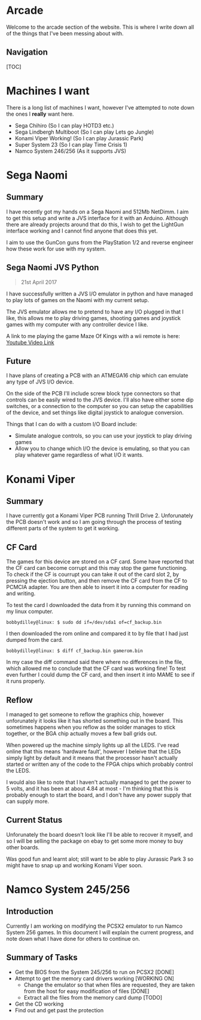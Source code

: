 # Arcade

Welcome to the arcade section of the website. This is where I write down all of the things that I've been messing about with.

## Navigation

[TOC]

# Machines I want

There is a long list of machines I want, however I've attempted to note down the ones I __really__ want here.

- Sega Chihiro (So I can play HOTD3 etc.)
- Sega Lindbergh Multiboot (So I can play Lets go Jungle)
- Konami Viper Working! (So I can play Jurassic Park)
- Super System 23 (So I can play Time Crisis 1)
- Namco System 246/256 (As it supports JVS)

# Sega Naomi

## Summary

I have recently got my hands on a Sega Naomi and 512Mb NetDimm. I aim to get this setup and write a JVS interface for it with an Arduino. Although there are already projects around that do this, I wish to get the LightGun interface working and I cannot find anyone that does this yet.

I aim to use the GunCon guns from the PlayStation 1/2 and reverse engineer how these work for use with my system.

## Sega Naomi JVS Python

> 21st April 2017

I have successfully written a JVS I/O emulator in python and have managed to play lots of games on the Naomi with my current setup.

The JVS emulator allows me to pretend to have any I/O plugged in that I like, this allows me to play driving games, shooting games and joystick games with my computer with any controller device I like.

A link to me playing the game Maze Of Kings with a wii remote is here: [Youtube Video Link](https://www.youtube.com/watch?v=T5MW_Vc_1I0&t=18s)

## Future

I have plans of creating a PCB with an ATMEGA16 chip which can emulate any type of JVS I/O device.

On the side of the PCB I'll include screw block type connectors so that controls can be easily wired to the JVS device. I'll also have either some dip switches, or a connection to the computer so you can setup the capabilities of the device, and set things like digital joystick to analogue conversion.

Things that I can do with a custom I/O Board include:

- Simulate analogue controls, so you can use your joystick to play driving games
- Allow you to change which I/O the device is emulating, so that you can play whatever game regardless of what I/O it wants.



# Konami Viper

## Summary

I have currently got a Konami Viper PCB running Thrill Drive 2. Unforunately the PCB doesn't work and so I am going through the process of testing different parts of the system to get it working.

## CF Card

The games for this device are stored on a CF card. Some have reported that the CF card can become corrupt and this may stop the game functioning. To check if the CF is courrupt you can take it out of the card slot 2, by pressing the ejection button, and then remove the CF card from the CF to PCMCIA adapter. You are then able to insert it into a computer for reading and writing.

To test the card I downloaded the data from it by running this command on my linux computer.

```
bobbydilley@linux: $ sudo dd if=/dev/sda1 of=cf_backup.bin
```

I then downloaded the rom online and compared it to by file that I had just dumped from the card.

```
bobbydilley@linux: $ diff cf_backup.bin gamerom.bin
```

In my case the diff command said there where no differences in the file, which allowed me to conclude that the CF card was working fine! To test even further I could dump the CF card, and then insert it into MAME to see if it runs properly.

## Reflow

I managed to get someone to reflow the graphics chip, however unforunately it looks like it has shorted something out in the board. This sometimes happens when you reflow as the solder manages to stick together, or the BGA chip actually moves a few ball grids out.

When powered up the machine simply lights up all the LEDS. I've read online that this means 'hardware fault', however I beleive that the LEDs simply light by default and it means that the processor hasn't actually started or written any of the code to the FPGA chips which probably control the LEDS.

I would also like to note that I haven't actually managed to get the power to 5 volts, and it has been at about 4.84 at most - I'm thinking that this is probably enough to start the board, and I don't have any power supply that can supply more.

## Current Status

Unforunately the board doesn't look like I'll be able to recover it myself, and so I will be selling the package on ebay to get some more money to buy other boards.

Was good fun and learnt alot; still want to be able to play Jurassic Park 3 so might have to snap up and working Konami Viper soon.

# Namco System 245/256

## Introduction

Currently I am working on modifying the PCSX2 emulator to run Namco System 256 games. In this document I will explain the current progress, and note down what I have done for others to continue on.

## Summary of Tasks

- Get the BIOS from the System 245/256 to run on PCSX2 [DONE]
- Attempt to get the memory card drivers working [WORKING ON]
	- Change the emulator so that when files are requested, they are taken from the host for easy modification of files [DONE]
	- Extract all the files from the memory card dump [TODO]
- Get the CD working
- Find out and get past the protection